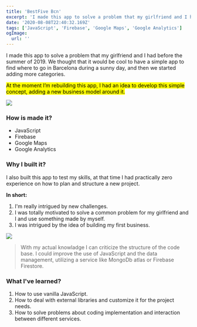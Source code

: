 ```yaml
---
title: 'BestFive Bcn'
excerpt: 'I made this app to solve a problem that my girlfriend and I had before the summer of 2019. We thought...'
date: '2020-08-08T22:40:32.169Z'
tags: ['JavaScript', 'Firebase', 'Google Maps', 'Google Analytics']
ogImage:
  url: ''
---
```


I made this app to solve a problem that my girlfriend and I had before the summer of 2019. We thought that it would be cool to have a simple app to find where to go in Barcelona during a sunny day, and then we started adding more categories.

<mark>At the moment I’m rebuilding this app, I had an idea to develop this simple concept, adding a new business model around it.</mark>

![](/bestfive-3iphone.png)

### How is made it?

- JavaScript
- Firebase
- Google Maps
- Google Analytics

### Why I built it?

I also built this app to test my skills, at that time I had practically zero experience on how to plan and structure a new project.

<strong>In short:</strong>

1.  I'm really intrigued by new challenges.
2.  I was totally motivated to solve a common problem for my girlfriend and I and use something made by myself.
3.  I was intrigued by the idea of building my first business.

![](/twoIphone.png)

> With my actual knowladge I can criticize the structure of the code base. I could improve the use of JavaScript and the data management, utilizing a service like MongoDb atlas or Firebase Firestore.

### What I've learned?

1.  How to use vanilla JavaScript.
2.  How to deal with external libraries and customize it for the project needs.
3.  How to solve problems about coding implementation and interaction between different services.

